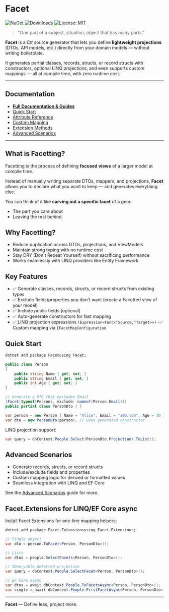 # Facet

[![NuGet](https://img.shields.io/nuget/v/Facet.svg)](https://www.nuget.org/packages/Facet)
[![Downloads](https://img.shields.io/nuget/dt/Facet.svg)](https://www.nuget.org/packages/Facet)
[![License: MIT](https://img.shields.io/badge/license-MIT-blue.svg)](/LICENSE)

> "One part of a subject, situation, object that has many parts."

**Facet** is a C# source generator that lets you define **lightweight projections** (DTOs, API models, etc.) directly from your domain models — without writing boilerplate.

It generates partial classes, records, structs, or record structs with constructors, optional LINQ projections, and even supports custom mappings — all at compile time, with zero runtime cost.

---

## Documentation

- **[Full Documentation & Guides](docs/README.md)**
- [Quick Start](docs/02_QuickStart.md)
- [Attribute Reference](docs/03_AttributeReference.md)
- [Custom Mapping](docs/04_CustomMapping.md)
- [Extension Methods](docs/05_Extensions.md)
- [Advanced Scenarios](docs/06_AdvancedScenarios.md)

---

## What is Facetting?

Facetting is the process of defining **focused views** of a larger model at compile time.

Instead of manually writing separate DTOs, mappers, and projections, **Facet** allows you to declare what you want to keep — and generates everything else.

You can think of it like **carving out a specific facet** of a gem:

- The part you care about
- Leaving the rest behind.

## Why Facetting?

- Reduce duplication across DTOs, projections, and ViewModels
- Maintain strong typing with no runtime cost
- Stay DRY (Don't Repeat Yourself) without sacrificing performance
- Works seamlessly with LINQ providers like Entity Framework

## Key Features

- :white_check_mark: Generate classes, records, structs, or record structs from existing types
- :white_check_mark: Exclude fields/properties you don't want (create a Facetted view of your model)
- :white_check_mark: Include public fields (optional)
- :white_check_mark: Auto-generate constructors for fast mapping
- :white_check_mark: LINQ projection expressions `(Expression<Func<TSource,TTarget>>)`
-:white_check_mark: Custom mapping via `IFacetMapConfiguration`

## Quick Start

```bash
dotnet add package Facetusing Facet;
```

```csharp
public class Person
{
    public string Name { get; set; }
    public string Email { get; set; }
    public int Age { get; set; }
}

// Generate a DTO that excludes Email
[Facet(typeof(Person), exclude: nameof(Person.Email))]
public partial class PersonDto { }

var person = new Person { Name = "Alice", Email = "a@b.com", Age = 30 };
var dto = new PersonDto(person); // Uses generated constructor
```

LINQ projection support:

```csharp
var query = dbContext.People.Select(PersonDto.Projection).ToList();
```

## Advanced Scenarios

- Generate records, structs, or record structs
- Include/exclude fields and properties
- Custom mapping logic for derived or formatted values
- Seamless integration with LINQ and EF Core

See the [Advanced Scenarios](docs/06_AdvancedScenarios.md) guide for more.

## Facet.Extensions for LINQ/EF Core async

Install Facet.Extensions for one-line mapping helpers:

```bash
dotnet add package Facet.Extensionsusing Facet.Extensions;
```

```csharp
// Single object
var dto = person.ToFacet<Person, PersonDto>();

// Lists
var dtos = people.SelectFacets<Person, PersonDto>();

// IQueryable deferred projection
var query = dbContext.People.SelectFacet<Person, PersonDto>();

// EF Core async
var dtos = await dbContext.People.ToFacetsAsync<Person, PersonDto>();
var single = await dbContext.People.FirstFacetAsync<Person, PersonDto>();
```

---

**Facet** — Define less, project more.
